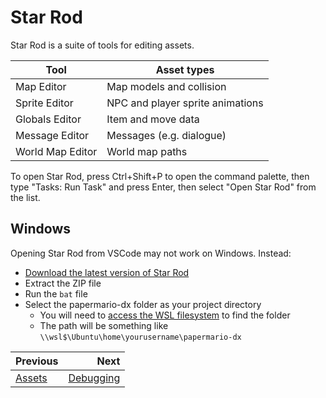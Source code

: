 # Star Rod

Star Rod is a suite of tools for editing assets.

| Tool             | Asset types |
|------------------|-------------|
| Map Editor       | Map models and collision |
| Sprite Editor    | NPC and player sprite animations |
| Globals Editor   | Item and move data |
| Message Editor   | Messages (e.g. dialogue) |
| World Map Editor | World map paths |

To open Star Rod, press Ctrl+Shift+P to open the command palette, then type "Tasks: Run Task" and press Enter, then select "Open Star Rod" from the list.

## Windows

Opening Star Rod from VSCode may not work on Windows. Instead:

- [Download the latest version of Star Rod](https://github.com/z64a/star-rod/releases/latest)
- Extract the ZIP file
- Run the `bat` file
- Select the papermario-dx folder as your project directory
    - You will need to [access the WSL filesystem](https://www.howtogeek.com/426749/how-to-access-your-linux-wsl-files-in-windows-10/) to find the folder
    - The path will be something like `\\wsl$\Ubuntu\home\yourusername\papermario-dx`

<div class="section_buttons">

| Previous                 | Next                     |
|:-------------------------|-------------------------:|
|[Assets](manual/assets.md)|[Debugging](manual/gdb.md)|

</div>
